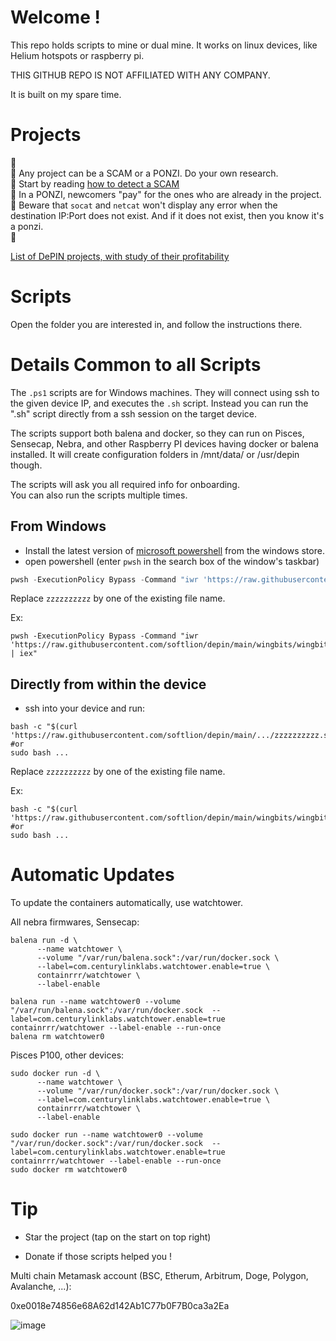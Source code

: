 # Welcome !

This repo holds scripts to mine or dual mine. It works on linux devices, like Helium hotspots or raspberry pi.

THIS GITHUB REPO IS NOT AFFILIATED WITH ANY COMPANY.

It is built on my spare time.

# Projects

🚨  
🚨 Any project can be a SCAM or a PONZI. Do your own research.  
🚨 Start by reading [how to detect a SCAM](https://www.investopedia.com/articles/forex/042315/beware-these-five-bitcoin-scams.asp)  
🚨 In a PONZI, newcomers "pay" for the ones who are already in the project.  
🚨 Beware that `socat` and `netcat` won't display any error when the destination IP:Port does not exist. And if it does not exist, then you know it's a ponzi.  
🚨  

[List of DePIN projects, with study of their profitability](https://wholovesburrito.com/project-list/)

# Scripts

Open the folder you are interested in, and follow the instructions there.

#  Details Common to all Scripts

The `.ps1` scripts are for Windows machines. They will connect using ssh to the given device IP, and executes the `.sh` script.  Instead you can run the ".sh" script directly from a ssh session on the target device.

The scripts support both balena and docker, so they can run on Pisces, Sensecap, Nebra, and other Raspberry PI devices having docker or balena installed. It will create configuration folders in /mnt/data/ or /usr/depin though.

The scripts will ask you all required info for onboarding.  
You can also run the scripts multiple times.

## From Windows
- Install the latest version of [microsoft powershell](https://www.microsoft.com/store/productId/9MZ1SNWT0N5D) from the windows store.
- open powershell (enter `pwsh` in the search box of the window's taskbar)
```powershell
pwsh -ExecutionPolicy Bypass -Command "iwr 'https://raw.githubusercontent.com/softlion/depin/main/zzzzzzzzzz.ps1' | iex"
```

Replace `zzzzzzzzzz` by one of the existing file name.

Ex:
```
pwsh -ExecutionPolicy Bypass -Command "iwr 'https://raw.githubusercontent.com/softlion/depin/main/wingbits/wingbits.ps1' | iex"
```

## Directly from within the device
- ssh into your device and run:
```shell
bash -c "$(curl 'https://raw.githubusercontent.com/softlion/depin/main/.../zzzzzzzzzz.sh')"
#or
sudo bash ...
```

Replace `zzzzzzzzzz` by one of the existing file name.

Ex:
```
bash -c "$(curl 'https://raw.githubusercontent.com/softlion/depin/main/wingbits/wingbits.sh')"
#or
sudo bash ...
```

# Automatic Updates

To update the containers automatically, use watchtower.

All nebra firmwares, Sensecap:
```
balena run -d \
      --name watchtower \
      --volume "/var/run/balena.sock":/var/run/docker.sock \
      --label=com.centurylinklabs.watchtower.enable=true \
      containrrr/watchtower \
      --label-enable

balena run --name watchtower0 --volume "/var/run/balena.sock":/var/run/docker.sock  --label=com.centurylinklabs.watchtower.enable=true  containrrr/watchtower --label-enable --run-once
balena rm watchtower0
```

Pisces P100, other devices:
```
sudo docker run -d \
      --name watchtower \
      --volume "/var/run/docker.sock":/var/run/docker.sock \
      --label=com.centurylinklabs.watchtower.enable=true \
      containrrr/watchtower \
      --label-enable

sudo docker run --name watchtower0 --volume "/var/run/docker.sock":/var/run/docker.sock  --label=com.centurylinklabs.watchtower.enable=true  containrrr/watchtower --label-enable --run-once
sudo docker rm watchtower0
```


# Tip

* Star the project (tap on the start on top right)

* Donate if those scripts helped you !  

Multi chain Metamask account (BSC, Etherum, Arbitrum, Doge, Polygon, Avalanche, ...):

0xe0018e74856e68A62d142Ab1C77b0F7B0ca3a2Ea

![image](https://github.com/softlion/defli/assets/190756/9d4f1589-5f7f-46f4-ae0d-1190d2e22762)
